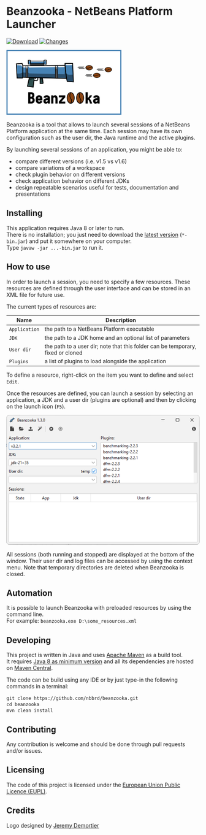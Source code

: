 # Beanzooka - NetBeans Platform Launcher 

[![Download](https://img.shields.io/github/release/nbbrd/beanzooka.svg)](https://github.com/nbbrd/beanzooka/releases/latest)
[![Changes](https://img.shields.io/endpoint?url=https%3A%2F%2Fraw.githubusercontent.com%2Fnbbrd%2Fbeanzooka%2Fbadges%2Funreleased-changes.json)](https://github.com/nbbrd/beanzooka/blob/develop/CHANGELOG.md)

![logo](src/main/resources/beanzooka/beanzooka.png)

Beanzooka is a tool that allows to launch several sessions of a NetBeans Platform application at the same time. Each session may have its own configuration such as the user dir, the Java runtime and the active plugins.

By launching several sessions of an application, you might be able to:
- compare different versions (i.e. v1.5 vs v1.6)
- compare variations of a workspace
- check plugin behavior on different versions
- check application behavior on different JDKs
- design repeatable scenarios useful for tests, documentation and presentations

## Installing
This application requires Java 8 or later to run.  
There is no installation; you just need to download the [latest version](https://github.com/nbbrd/beanzooka/releases/latest) (`*-bin.jar`) and put it somewhere on your computer.  
Type `javaw -jar ...-bin.jar` to run it.

## How to use

In order to launch a session, you need to specify a few resources. These resources are defined through the user interface and can be stored in an XML file for future use.

The current types of resources are:

| Name          | Description                                                                     |
|---------------|---------------------------------------------------------------------------------|
| `Application` | the path to a NetBeans Platform executable                                      |
| `JDK`         | the path to a JDK home and an optional list of parameters                       |
| `User dir`    | the path to a user dir; note that this folder can be temporary, fixed or cloned |
| `Plugins`     | a list of plugins to load alongside the application                             |

To define a resource, right-click on the item you want to define and select `Edit`.

Once the resources are defined, you can launch a session by selecting an application, a JDK and a user dir (plugins are optional) and then by clicking on the launch icon (`F5`).

![screenshot](assets/main_window.png)

All sessions (both running and stopped) are displayed at the bottom of the window. Their user dir and log files can be accessed by using the context menu. Note that temporary directories are deleted when Beanzooka is closed.

## Automation

It is possible to launch Beanzooka with preloaded resources by using the command line.  
For example: `beanzooka.exe D:\some_resources.xml`

## Developing

This project is written in Java and uses [Apache Maven](https://maven.apache.org/) as a build tool.  
It requires [Java 8 as minimum version](https://whichjdk.com/) and all its dependencies are hosted on [Maven Central](https://search.maven.org/).

The code can be build using any IDE or by just type-in the following commands in a terminal:

```shell
git clone https://github.com/nbbrd/beanzooka.git
cd beanzooka
mvn clean install
```

## Contributing

Any contribution is welcome and should be done through pull requests and/or issues.

## Licensing

The code of this project is licensed under the [European Union Public Licence (EUPL)](https://joinup.ec.europa.eu/page/eupl-text-11-12).

## Credits
Logo designed by [Jeremy Demortier](https://github.com/CyLuGh)